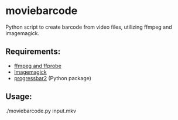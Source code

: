 # moviebarcode
Python script to create barcode from video files, utilizing ffmpeg and imagemagick.

Requirements:
-------------
* [ffmpeg and ffprobe](https://ffmpeg.org)
* [Imagemagick](https://imagemagick.org)
* [progressbar2](https://pypi.org/project/progressbar2/) (Python package)

Usage:
------
./moviebarcode.py input.mkv

